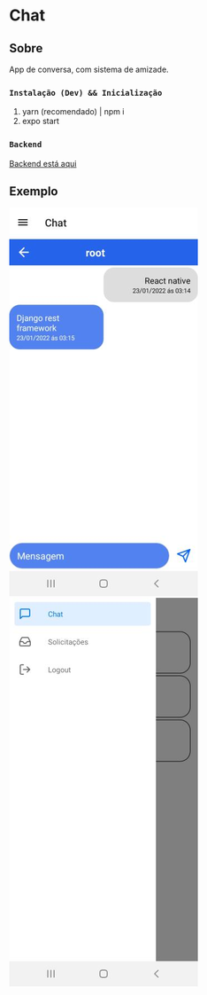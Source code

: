 # Chat

## Sobre

App de conversa, com sistema de amizade.

### `Instalação (Dev) && Inicialização`

1. yarn (recomendado) | npm i
2. expo start

### `Backend`

[Backend está aqui](https://github.com/MrPowerUp82/chat_web)

## Exemplo

![alt text](exemplo1.jpg)
![alt text](exemplo2.jpg)